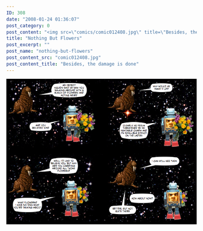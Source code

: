```yaml
---
ID: 308
date: "2008-01-24 01:36:07"
post_category: 0
post_content: "<img src=\"comics/comic012408.jpg\" title=\"Besides, the damage is done\" />"
title: "Nothing But Flowers"
post_excerpt: ""
post_name: "nothing-but-flowers"
post_content_src: "comic012408.jpg"
post_content_title: "Besides, the damage is done"
---
```



[![Besides, the damage is done](/comics-hi-res/comic012408.jpg)](/comics-hi-res/comic012408.jpg)
